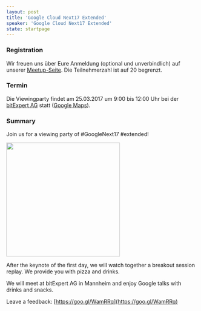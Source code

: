 ```yaml
---
layout: post
title: 'Google Cloud Next17 Extended'
speaker: 'Google Cloud Next17 Extended'
state: startpage
---
```


### Registration

Wir freuen uns über Eure Anmeldung (optional und unverbindlich) auf unserer [Meetup-Seite](https://www.meetup.com/de-DE/mannheim-java-usergroup/events/237216378/). Die Teilnehmerzahl ist auf 20 begrenzt.

### Termin

Die Viewingparty findet am 25.03.2017 um 9:00 bis 12:00 Uhr bei der [bitExpert AG](https://www.bitexpert.de/unternehmen/#kontakt) statt ([Google Maps](https://www.google.de/maps/dir//Industriestra%C3%9Fe+35,+68169+Mannheim/@49.51227,8.4652781,17z/data=!4m16!1m7!3m6!1s0x4797cdcf0ff5c571:0x2b4892cd99a1622!2sIndustriestra%C3%9Fe+35,+68169+Mannheim!3b1!8m2!3d49.51227!4d8.4674668!4m7!1m0!1m5!1m1!1s0x4797cdcf0ff5c571:0x2b4892cd99a1622!2m2!1d8.4674668!2d49.51227)).


### Summary

Join us for a viewing party of #GoogleNext17 #extended! 

<img src="https://a248.e.akamai.net/secure.meetupstatic.com/photos/event/4/5/5/5/600_457817749.jpeg" width="300">


After the keynote of the first day, we will watch together a breakout session replay. We provide you with pizza and drinks.

We will meet at bitExpert AG in Mannheim and enjoy Google talks with drinks and snacks.

Leave a feedback: [https://goo.gl/WamRRq](https://goo.gl/WamRRq)
